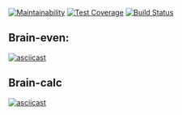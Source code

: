 [![Maintainability](https://api.codeclimate.com/v1/badges/a99a88d28ad37a79dbf6/maintainability)](https://codeclimate.com/github/codeclimate/codeclimate/maintainability)
[![Test Coverage](https://api.codeclimate.com/v1/badges/a99a88d28ad37a79dbf6/test_coverage)](https://codeclimate.com/github/codeclimate/codeclimate/test_coverage)
[![Build Status](https://travis-ci.com/svpetrakov/python-project-lvl1.svg?branch=master)](https://travis-ci.com/svpetrakov/python-project-lvl1)


## Brain-even:


[![asciicast](https://asciinema.org/a/BTs5W7ED4PjBso53t2bymgHTq.svg)](https://asciinema.org/a/BTs5W7ED4PjBso53t2bymgHTq)


## Brain-calc


[![asciicast](https://asciinema.org/a/LS76NlHQp773GGX5mIwTi7JEN.svg)](https://asciinema.org/a/LS76NlHQp773GGX5mIwTi7JEN)